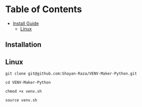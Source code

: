 # Table of Contents
- [Install Guide](#installation)
    - [Linux](#linux)

## Installation
## Linux
```
git clone git@github.com:Shayan-Raza/VENV-Maker-Python.git
```
```
cd VENV-Maker-Python
```
```
chmod +x venv.sh
```
```
source venv.sh
```
